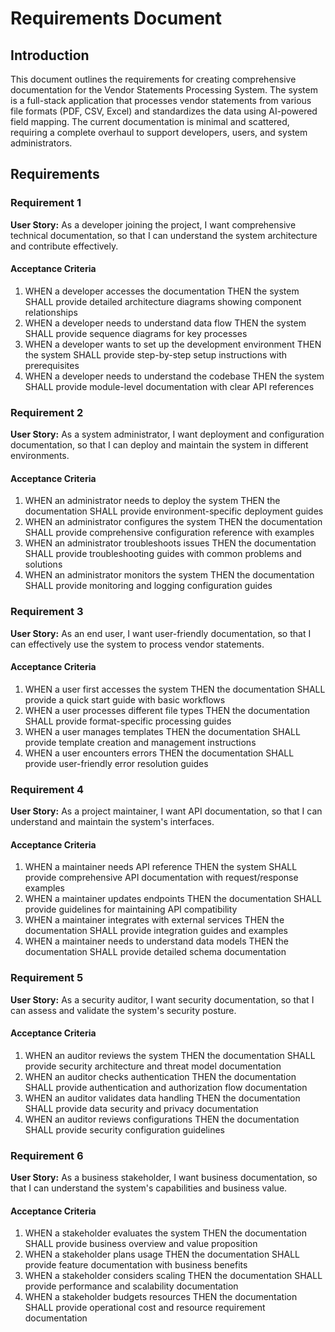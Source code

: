 # Requirements Document

## Introduction

This document outlines the requirements for creating comprehensive documentation for the Vendor Statements Processing System. The system is a full-stack application that processes vendor statements from various file formats (PDF, CSV, Excel) and standardizes the data using AI-powered field mapping. The current documentation is minimal and scattered, requiring a complete overhaul to support developers, users, and system administrators.

## Requirements

### Requirement 1

**User Story:** As a developer joining the project, I want comprehensive technical documentation, so that I can understand the system architecture and contribute effectively.

#### Acceptance Criteria

1. WHEN a developer accesses the documentation THEN the system SHALL provide detailed architecture diagrams showing component relationships
2. WHEN a developer needs to understand data flow THEN the system SHALL provide sequence diagrams for key processes
3. WHEN a developer wants to set up the development environment THEN the system SHALL provide step-by-step setup instructions with prerequisites
4. WHEN a developer needs to understand the codebase THEN the system SHALL provide module-level documentation with clear API references

### Requirement 2

**User Story:** As a system administrator, I want deployment and configuration documentation, so that I can deploy and maintain the system in different environments.

#### Acceptance Criteria

1. WHEN an administrator needs to deploy the system THEN the documentation SHALL provide environment-specific deployment guides
2. WHEN an administrator configures the system THEN the documentation SHALL provide comprehensive configuration reference with examples
3. WHEN an administrator troubleshoots issues THEN the documentation SHALL provide troubleshooting guides with common problems and solutions
4. WHEN an administrator monitors the system THEN the documentation SHALL provide monitoring and logging configuration guides

### Requirement 3

**User Story:** As an end user, I want user-friendly documentation, so that I can effectively use the system to process vendor statements.

#### Acceptance Criteria

1. WHEN a user first accesses the system THEN the documentation SHALL provide a quick start guide with basic workflows
2. WHEN a user processes different file types THEN the documentation SHALL provide format-specific processing guides
3. WHEN a user manages templates THEN the documentation SHALL provide template creation and management instructions
4. WHEN a user encounters errors THEN the documentation SHALL provide user-friendly error resolution guides

### Requirement 4

**User Story:** As a project maintainer, I want API documentation, so that I can understand and maintain the system's interfaces.

#### Acceptance Criteria

1. WHEN a maintainer needs API reference THEN the system SHALL provide comprehensive API documentation with request/response examples
2. WHEN a maintainer updates endpoints THEN the documentation SHALL provide guidelines for maintaining API compatibility
3. WHEN a maintainer integrates with external services THEN the documentation SHALL provide integration guides and examples
4. WHEN a maintainer needs to understand data models THEN the documentation SHALL provide detailed schema documentation

### Requirement 5

**User Story:** As a security auditor, I want security documentation, so that I can assess and validate the system's security posture.

#### Acceptance Criteria

1. WHEN an auditor reviews the system THEN the documentation SHALL provide security architecture and threat model documentation
2. WHEN an auditor checks authentication THEN the documentation SHALL provide authentication and authorization flow documentation
3. WHEN an auditor validates data handling THEN the documentation SHALL provide data security and privacy documentation
4. WHEN an auditor reviews configurations THEN the documentation SHALL provide security configuration guidelines

### Requirement 6

**User Story:** As a business stakeholder, I want business documentation, so that I can understand the system's capabilities and business value.

#### Acceptance Criteria

1. WHEN a stakeholder evaluates the system THEN the documentation SHALL provide business overview and value proposition
2. WHEN a stakeholder plans usage THEN the documentation SHALL provide feature documentation with business benefits
3. WHEN a stakeholder considers scaling THEN the documentation SHALL provide performance and scalability documentation
4. WHEN a stakeholder budgets resources THEN the documentation SHALL provide operational cost and resource requirement documentation
